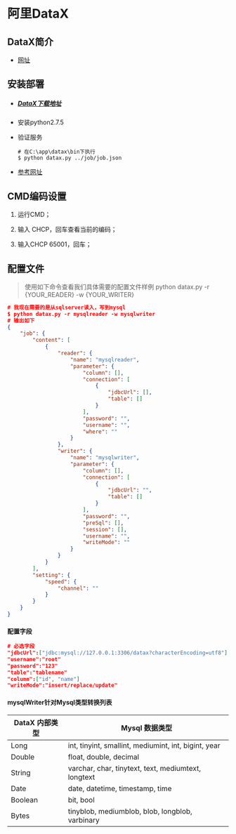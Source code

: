 # 阿里DataX



## DataX简介

* [网址](https://www.imooc.com/article/15640)



## 安装部署

* ##### [DataX下载地址](http://datax-opensource.oss-cn-hangzhou.aliyuncs.com/datax.tar.gz)

* 安装python2.7.5

* 验证服务

  ```shell
  # 在C:\app\datax\bin下执行
  $ python datax.py ../job/job.json
  ```

* [参考网址](https://blog.csdn.net/baidu_30851231/article/details/79863779)



## CMD编码设置

1. 运行CMD；

2. 输入 CHCP，回车查看当前的编码；

3. 输入CHCP 65001，回车；



## 配置文件

> 使用如下命令查看我们具体需要的配置文件样例
> python datax.py -r {YOUR_READER} -w {YOUR_WRITER}

```json
# 我现在需要的是从sqlserver读入，写到mysql
$ python datax.py -r mysqlreader -w mysqlwriter
# 输出如下
{
    "job": {
        "content": [
            {
                "reader": {
                    "name": "mysqlreader",
                    "parameter": {
                        "column": [],
                        "connection": [
                            {
                                "jdbcUrl": [],
                                "table": []
                            }
                        ],
                        "password": "",
                        "username": "",
                        "where": ""
                    }
                },
                "writer": {
                    "name": "mysqlwriter",
                    "parameter": {
                        "column": [],
                        "connection": [
                            {
                                "jdbcUrl": "",
                                "table": []
                            }
                        ],
                        "password": "",
                        "preSql": [],
                        "session": [],
                        "username": "",
                        "writeMode": ""
                    }
                }
            }
        ],
        "setting": {
            "speed": {
                "channel": ""
            }
        }
    }
}
```



#### 配置字段

```json
# 必选字段
"jdbcUrl":["jdbc:mysql://127.0.0.1:3306/datax?characterEncoding=utf8"]
"username":"root"
"password":"123"
"table":"tablename"
"column":["id", "name"]
"writeMode":"insert/replace/update"	
```



#### mysqlWriter针对Mysql类型转换列表

| DataX 内部类型 | Mysql 数据类型                                       |
| -------------- | ---------------------------------------------------- |
| Long           | int, tinyint, smallint, mediumint, int, bigint, year |
| Double         | float, double, decimal                               |
| String         | varchar, char, tinytext, text, mediumtext, longtext  |
| Date           | date, datetime, timestamp, time                      |
| Boolean        | bit, bool                                            |
| Bytes          | tinyblob, mediumblob, blob, longblob, varbinary      |

